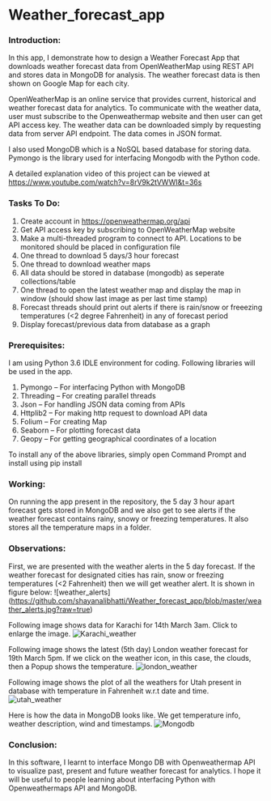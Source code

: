 # Weather_forecast_app

### Introduction:
In this app, I demonstrate how to design a Weather Forecast App that downloads weather forecast data from OpenWeatherMap using REST API and stores data in MongoDB for analysis. The weather forecast data is then shown on Google Map for each city.

OpenWeatherMap is an online service that provides current, historical and weather forecast data for analytics. To communicate with the weather data, user must subscribe to the Openweathermap website and then user can get API access key. The weather data can be downloaded simply by requesting data from server API endpoint. The data comes in JSON format.

I also used MongoDB which is a NoSQL based database for storing data. Pymongo is the library used for interfacing Mongodb with the Python code.

A detailed explanation video of this project can be viewed at https://www.youtube.com/watch?v=8rV9k2tVWWI&t=36s
### Tasks To Do:

1. Create account in https://openweathermap.org/api 
2. Get API access key by subscribing to OpenWeatherMap website
3. Make a multi-threaded program to connect to API. Locations to be monitored should be placed in configuration file
4. One thread to download 5 days/3 hour forecast
5. One thread to download weather maps
6. All data should be stored in database (mongodb) as seperate collections/table
7. One thread to open the latest weather map and display the map in window (should show last image as per last time stamp)
8. Forecast threads should print out alerts if there is rain/snow or freeezing temperatures (<2 degree Fahrenheit) in any of forecast period
9. Display forecast/previous data from database as a graph

### Prerequisites:
I am using Python 3.6 IDLE environment for coding.
Following libraries will be used in the app.
1)	Pymongo – For interfacing Python with MongoDB
2)	Threading – For creating parallel threads
3)	Json – For handling JSON data coming from APIs
4)	Httplib2 – For making http request to download API data
5)	Folium – For creating Map
6)	Seaborn – For plotting forecast data
7)	Geopy – For getting geographical coordinates of a location

To install any of the above libraries, simply open Command Prompt and install using
pip install <libraryname>

### Working:
On running the app present in the repository, the 5 day 3 hour apart forecast gets stored in MongoDB and we also get to see alerts if the weather forecast contains rainy, snowy or freezing temperatures. It also stores all the temperature maps in a folder. 

### Observations:
First, we are presented with the weather alerts in the 5 day forecast. If the weather forecast for designated cities has rain, snow or freezing temperatures (<2 Fahrenheit) then we will get weather alert. It is shown in figure below:
![weather_alerts] (https://github.com/shayanalibhatti/Weather_forecast_app/blob/master/weather_alerts.jpg?raw=true)

Following image shows data for Karachi for 14th March 3am. Click to enlarge the image.
![Karachi_weather](https://github.com/shayanalibhatti/Weather_forecast_app/blob/master/weather_map.png?raw=true)

Following image shows the latest (5th day) London weather forecast for 19th March 5pm. If we click on the weather icon, in this case, the clouds, then a Popup shows the temperature.
![london_weather](https://github.com/shayanalibhatti/Weather_forecast_app/blob/master/london_latest_weather.jpg?raw=true)

Following image shows the plot of all the weathers for Utah present in database with temperature in Fahrenheit w.r.t date and time.
![utah_weather](https://github.com/shayanalibhatti/Weather_forecast_app/blob/master/utah_weather_forecast_details.jpg?raw=true)

Here is how the data in MongoDB looks like. We get temperature info, weather description, wind and timestamps.
![Mongodb](https://github.com/shayanalibhatti/Weather_forecast_app/blob/master/mongo_snap.jpg?raw=true)

### Conclusion:
In this software, I learnt to interface Mongo DB with Openweathermap API to visualize past, present and future weather forecast for analytics. I hope it will be useful to people learning about interfacing Python with Openweathermaps API and MongoDB.



